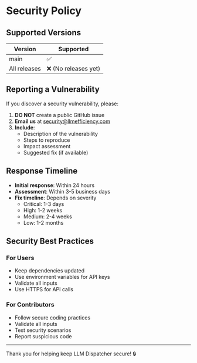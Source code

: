 # Security Policy

## Supported Versions

| Version | Supported          |
| ------- | ------------------ |
| main    | :white_check_mark: |
| All releases | :x: (No releases yet) |

## Reporting a Vulnerability

If you discover a security vulnerability, please:

1. **DO NOT** create a public GitHub issue
2. **Email us** at [security@llmefficiency.com](mailto:security@llmefficiency.com)
3. **Include**:
   - Description of the vulnerability
   - Steps to reproduce
   - Impact assessment
   - Suggested fix (if available)

## Response Timeline

- **Initial response**: Within 24 hours
- **Assessment**: Within 3-5 business days
- **Fix timeline**: Depends on severity
  - Critical: 1-3 days
  - High: 1-2 weeks
  - Medium: 2-4 weeks
  - Low: 1-2 months

## Security Best Practices

### For Users
- Keep dependencies updated
- Use environment variables for API keys
- Validate all inputs
- Use HTTPS for API calls

### For Contributors
- Follow secure coding practices
- Validate all inputs
- Test security scenarios
- Report suspicious code

---

Thank you for helping keep LLM Dispatcher secure! 🔒 